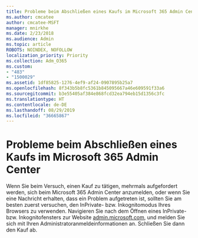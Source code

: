 ```yaml
---
title: Probleme beim Abschließen eines Kaufs im Microsoft 365 Admin Center
ms.author: cmcatee
author: cmcatee-MSFT
manager: mnirkhe
ms.date: 2/23/2018
ms.audience: Admin
ms.topic: article
ROBOTS: NOINDEX, NOFOLLOW
localization_priority: Priority
ms.collection: Adm_O365
ms.custom:
- "483"
- "1500029"
ms.assetid: 1df85825-1276-4ef9-af24-0907895b25a7
ms.openlocfilehash: 8f343b5b8fc5361b845095667a46e609591f33a6
ms.sourcegitcommit: b3e55405af384e868fcd32ea794eb15d1356c3fc
ms.translationtype: HT
ms.contentlocale: de-DE
ms.lasthandoff: 08/29/2019
ms.locfileid: "36665867"
---
```

# <a name="trouble-completing-a-purchase-in-the-microsoft-365-admin-center"></a>Probleme beim Abschließen eines Kaufs im Microsoft 365 Admin Center

Wenn Sie beim Versuch, einen Kauf zu tätigen, mehrmals aufgefordert werden, sich beim Microsoft 365 Admin Center anzumelden, oder wenn Sie eine Nachricht erhalten, dass ein Problem aufgetreten ist, sollten Sie am besten zuerst versuchen, den InPrivate- bzw. Inkognitomodus Ihres Browsers zu verwenden. Navigieren Sie nach dem Öffnen eines InPrivate- bzw. Inkognitofensters zur Website [admin.microsoft.com](https://admin.microsoft.com), und melden Sie sich mit Ihren Administratoranmeldeinformationen an. Schließen Sie dann den Kauf ab.